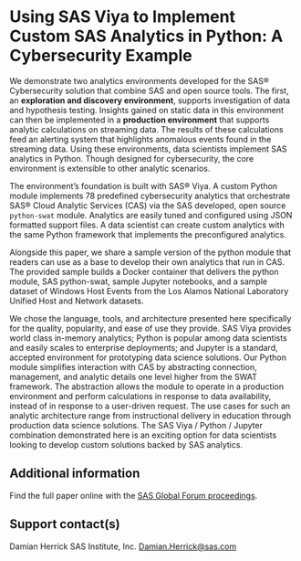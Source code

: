 # Using SAS  Viya  to Implement Custom SAS  Analytics in Python: A Cybersecurity Example

We demonstrate two analytics environments developed for the SAS® Cybersecurity solution that combine SAS and open source tools. The first, an **exploration and discovery environment**, supports investigation of data and hypothesis testing. Insights gained on static data in this environment can then be implemented in a **production environment** that supports analytic calculations on streaming data. The results of these calculations feed an alerting system that highlights anomalous events found in the streaming data. Using these environments, data scientists implement SAS analytics in Python. Though designed for cybersecurity, the core environment is extensible to other analytic scenarios.

The environment’s foundation is built with SAS® Viya. A custom Python module implements 78 predefined cybersecurity analytics that orchestrate SAS® Cloud Analytic Services (CAS) via the SAS developed, open source `python-swat` module. Analytics are easily tuned and configured using JSON formatted support files. A data scientist can create custom analytics with the same Python framework that implements the preconfigured analytics.

Alongside this paper, we share a sample version of the python module that readers can use as a base to develop their own analytics that run in CAS. The provided sample builds a Docker container that delivers the python module, SAS python-swat, sample Jupyter notebooks, and a sample dataset of Windows Host Events from the Los Alamos National Laboratory Unified Host and Network datasets.

We chose the language, tools, and architecture presented here specifically for the quality, popularity, and ease of use they provide. SAS Viya provides world class in-memory analytics; Python is popular among data scientists and easily scales to enterprise deployments; and Jupyter is a standard, accepted environment for prototyping data science solutions. Our Python module simplifies interaction with CAS by abstracting connection, management, and analytic details one level higher from the SWAT framework. The abstraction allows the module to operate in a production environment and perform calculations in response to data availability, instead of in response to a user-driven request. The use cases for such an analytic architecture range from instructional delivery in education through production data science solutions. The SAS Viya / Python / Jupyter combination demonstrated here is an exciting option for data scientists looking to develop custom solutions backed by SAS analytics.

## Additional information

Find the full paper online with the [SAS Global Forum proceedings](https://www.sas.com/en_us/events/sas-global-forum/program/proceedings.html).

## Support contact(s)

Damian Herrick
SAS Institute, Inc.
[Damian.Herrick@sas.com](Damian.Herrick@sas.com)
